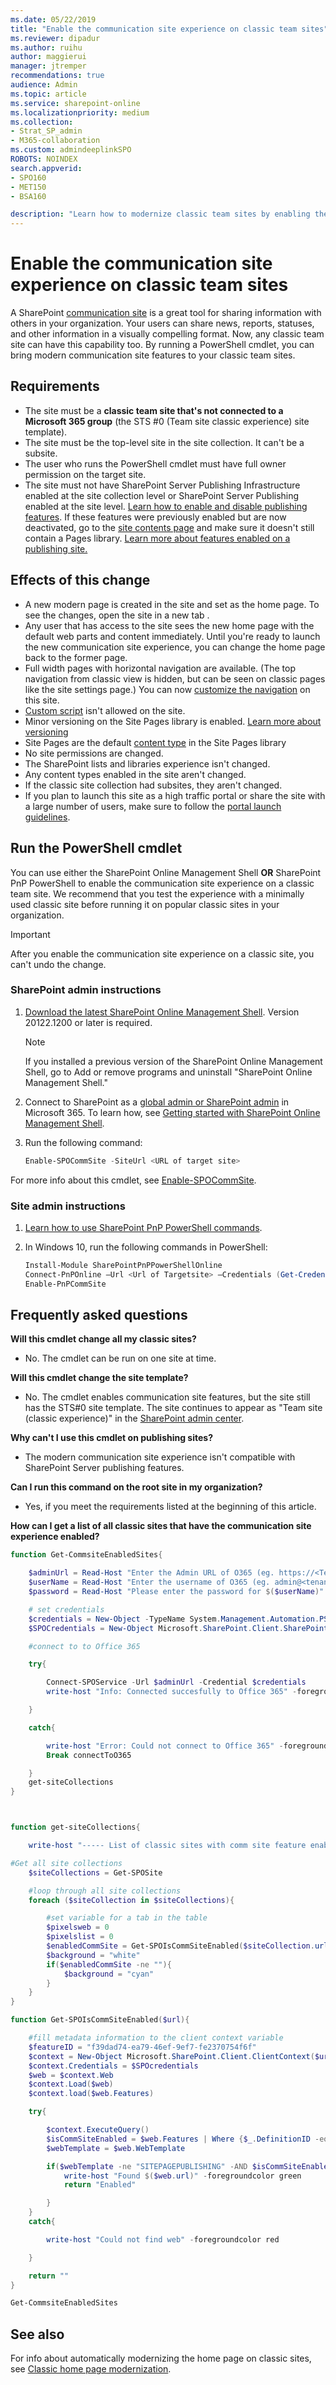```yaml
---
ms.date: 05/22/2019
title: "Enable the communication site experience on classic team sites"
ms.reviewer: dipadur
ms.author: ruihu
author: maggierui
manager: jtremper
recommendations: true
audience: Admin
ms.topic: article
ms.service: sharepoint-online
ms.localizationpriority: medium
ms.collection:
- Strat_SP_admin
- M365-collaboration
ms.custom: admindeeplinkSPO
ROBOTS: NOINDEX
search.appverid:
- SPO160
- MET150
- BSA160

description: "Learn how to modernize classic team sites by enabling the communication site experience."
---
```


# Enable the communication site experience on classic team sites
A SharePoint [communication site](https://support.office.com/en-us/article/94a33429-e580-45c3-a090-5512a8070732) is a great tool for sharing information with others in your organization. Your users can share news, reports, statuses, and other information in a visually compelling format. Now, any classic team site can have this capability too. By running a PowerShell cmdlet, you can bring modern communication site features to your classic team sites.

## Requirements

- The site must be a **classic team site that's not connected to a Microsoft 365 group** (the STS #0 (Team site classic experience) site template).
- The site must be the top-level site in the site collection. It can't be a subsite.
- The user who runs the PowerShell cmdlet must have full owner permission on the target site.
- The site must not have SharePoint Server Publishing Infrastructure enabled at the site collection level or SharePoint Server Publishing enabled at the site level. [Learn how to enable and disable publishing features](https://support.microsoft.com/office/479677a6-8b33-4ac7-907d-071c1c7e4518). If these features were previously enabled but are now deactivated, go to the [site contents page](https://support.microsoft.com/office/ba495c1e-00f4-475d-97c7-b518d546566b) and make sure it doesn't still contain a Pages library. [Learn more about features enabled on a publishing site.](https://support.microsoft.com/office/3ab3810c-3c2c-4361-9d0e-0cbe666ea0b0)

## Effects of this change

- A new modern page is created in the site and set as the home page. To see the changes, open the site in a new tab .
- Any user that has access to the site sees the new home page with the default web parts and content immediately. Until you're ready to launch the new communication site experience, you can change the home page back to the former page.
- Full width pages with horizontal navigation are available. (The top navigation from classic view is hidden, but can be seen on classic pages like the site settings page.) You can now [customize the navigation](https://support.office.com/article/Customize-the-navigation-on-your-SharePoint-site-3cd61ae7-a9ed-4e1e-bf6d-4655f0bf25ca) on this site.
- [Custom script](allow-or-prevent-custom-script.md) isn't allowed on the site.
- Minor versioning on the Site Pages library is enabled. [Learn more about versioning](https://support.microsoft.com/office/0f6cd105-974f-44a4-aadb-43ac5bdfd247)
- Site Pages are the default [content type](https://support.microsoft.com/office/e1277a2e-a1e8-4473-9126-91a0647766e5) in the Site Pages library
- No site permissions are changed.
- The SharePoint lists and libraries experience isn't changed.
- Any content types enabled in the site aren't changed.
- If the classic site collection had subsites, they aren't changed.
- If you plan to launch this site as a high traffic portal or share the site with a large number of users, make sure to follow the [portal launch guidelines](portal-health.md).

## Run the PowerShell cmdlet

You can use either the SharePoint Online Management Shell **OR** SharePoint PnP PowerShell to enable the communication site experience on a classic team site. We recommend that you test the experience with a minimally used classic site before running it on popular classic sites in your organization.

> [!IMPORTANT]
> After you enable the communication site experience on a classic site, you can't undo the change.

### SharePoint admin instructions

1. [Download the latest SharePoint Online Management Shell](https://go.microsoft.com/fwlink/p/?LinkId=255251). Version 20122.1200 or later is required.

    > [!NOTE]
    > If you installed a previous version of the SharePoint Online Management Shell, go to Add or remove programs and uninstall "SharePoint Online Management Shell."

2. Connect to SharePoint as a [global admin or SharePoint admin](./sharepoint-admin-role.md) in Microsoft 365. To learn how, see [Getting started with SharePoint Online Management Shell](/powershell/sharepoint/sharepoint-online/connect-sharepoint-online).

3. Run the following command:

    ```PowerShell
    Enable-SPOCommSite -SiteUrl <URL of target site>
    ```

For more info about this cmdlet, see [Enable-SPOCommSite](/powershell/module/sharepoint-online/Enable-SPOCommSite).

### Site admin instructions

1. [Learn how to use SharePoint PnP PowerShell commands](/powershell/sharepoint/sharepoint-pnp/sharepoint-pnp-cmdlets?view=sharepoint-ps&preserve-view=true).
2. In Windows 10, run the following commands in PowerShell:

    ```PowerShell
    Install-Module SharePointPnPPowerShellOnline
    Connect-PnPOnline –Url <Url of Targetsite> –Credentials (Get-Credential)
    Enable-PnPCommSite
    ```

## Frequently asked questions

**Will this cmdlet change all my classic sites?**

-    No. The cmdlet can be run on one site at time.

**Will this cmdlet change the site template?**

-    No. The cmdlet enables communication site features, but the site still has the STS#0 site template. The site continues to appear as "Team site (classic experience)" in the <a href="https://go.microsoft.com/fwlink/?linkid=2185219" target="_blank">SharePoint admin center</a>.

**Why can't I use this cmdlet on publishing sites?**

- The modern communication site experience isn't compatible with SharePoint Server publishing features.

**Can I run this command on the root site in my organization?**

- Yes, if you meet the requirements listed at the beginning of this article.

**How can I get a list of all classic sites that have the communication site experience enabled?**

```PowerShell
function Get-CommsiteEnabledSites{

    $adminUrl = Read-Host "Enter the Admin URL of O365 (eg. https://<Tenant Name>-admin.sharepoint.com)"
    $userName = Read-Host "Enter the username of O365 (eg. admin@<tenantName>.onmicrosoft.com)"
    $password = Read-Host "Please enter the password for $($userName)" -AsSecureString

    # set credentials
    $credentials = New-Object -TypeName System.Management.Automation.PSCredential -argumentlist $userName, $password
    $SPOCredentials = New-Object Microsoft.SharePoint.Client.SharePointOnlineCredentials($userName, $password)

    #connect to to Office 365

    try{

        Connect-SPOService -Url $adminUrl -Credential $credentials
        write-host "Info: Connected succesfully to Office 365" -foregroundcolor green

    }

    catch{

        write-host "Error: Could not connect to Office 365" -foregroundcolor red
        Break connectToO365

    }
    get-siteCollections
}



function get-siteCollections{

    write-host "----- List of classic sites with comm site feature enabled  -------" -foregroundcolor green

#Get all site collections
    $siteCollections = Get-SPOSite

    #loop through all site collections
    foreach ($siteCollection in $siteCollections){

        #set variable for a tab in the table
        $pixelsweb = 0
        $pixelslist = 0
        $enabledCommSite = Get-SPOIsCommSiteEnabled($siteCollection.url)
        $background = "white"
        if($enabledCommSite -ne ""){
            $background = "cyan"
        }
    }
}

function Get-SPOIsCommSiteEnabled($url){

    #fill metadata information to the client context variable
    $featureID = "f39dad74-ea79-46ef-9ef7-fe2370754f6f"
    $context = New-Object Microsoft.SharePoint.Client.ClientContext($url)
    $context.Credentials = $SPOcredentials
    $web = $context.Web
    $context.Load($web)
    $context.load($web.Features)

    try{

        $context.ExecuteQuery()
        $isCommSiteEnabled = $web.Features | Where {$_.DefinitionID -eq $featureID}
        $webTemplate = $web.WebTemplate

        if($webTemplate -ne "SITEPAGEPUBLISHING" -AND $isCommSiteEnabled){
            write-host "Found $($web.url)" -foregroundcolor green
            return "Enabled"

        }
    }
    catch{

        write-host "Could not find web" -foregroundcolor red

    }

    return ""
}

Get-CommsiteEnabledSites
```

## See also

For info about automatically modernizing the home page on classic sites, see [Classic home page modernization](disable-auto-modernization-classic-home-pages.md).

